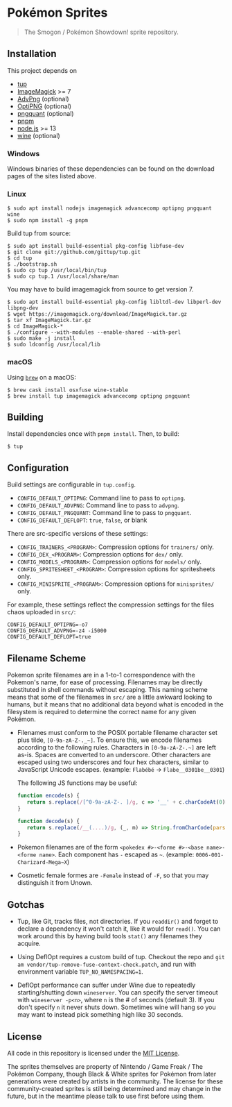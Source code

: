 # Pokémon Sprites

> The Smogon / Pokémon Showdown! sprite repository.

## Installation

This project depends on

- [tup](http://gittup.org/tup/)
- [ImageMagick](http://www.imagemagick.org/) >= 7
- [AdvPng](http://www.advancemame.it/doc-advpng.html) (optional)
- [OptiPNG](http://optipng.sourceforge.net/) (optional)
- [pngquant](https://pngquant.org/) (optional)
- [pnpm](https://pnpm.js.org)
- [node.js](https://nodejs.org) >= 13
- [wine](https://www.winehq.org/) (optional)

### Windows

Windows binaries of these dependencies can be found on the download pages of the sites listed above.

### Linux

```
$ sudo apt install nodejs imagemagick advancecomp optipng pngquant wine
$ sudo npm install -g pnpm
```

Build tup from source:

```
$ sudo apt install build-essential pkg-config libfuse-dev
$ git clone git://github.com/gittup/tup.git
$ cd tup
$ ./bootstrap.sh
$ sudo cp tup /usr/local/bin/tup
$ sudo cp tup.1 /usr/local/share/man
```

You may have to build imagemagick from source to get version 7.

```
$ sudo apt install build-essential pkg-config libltdl-dev libperl-dev libpng-dev
$ wget https://imagemagick.org/download/ImageMagick.tar.gz
$ tar xf ImageMagick.tar.gz
$ cd ImageMagick-*
$ ./configure --with-modules --enable-shared --with-perl
$ sudo make -j install
$ sudo ldconfig /usr/local/lib
```

### macOS

Using [`brew`](https://brew.sh/) on  a macOS:

```
$ brew cask install osxfuse wine-stable
$ brew install tup imagemagick advancecomp optipng pngquant
```

## Building

Install dependencies once with `pnpm install`. Then, to build:

```
$ tup
```

## Configuration

Build settings are configurable in `tup.config`.

- `CONFIG_DEFAULT_OPTIPNG`: Command line to pass to `optipng`.
- `CONFIG_DEFAULT_ADVPNG`: Command line to pass to `advpng`.
- `CONFIG_DEFAULT_PNGQUANT`: Command line to pass to `pngquant`.
- `CONFIG_DEFAULT_DEFLOPT`: `true`, `false`, or blank

There are src-specific versions of these settings:

- `CONFIG_TRAINERS_<PROGRAM>`: Compression options for `trainers/` only.
- `CONFIG_DEX_<PROGRAM>`: Compression options for `dex/` only.
- `CONFIG_MODELS_<PROGRAM>`: Compression options for `models/` only.
- `CONFIG_SPRITESHEET_<PROGRAM>`: Compression options for spritesheets only.
- `CONFIG_MINISPRITE_<PROGRAM>`: Compression options for `minisprites/` only.

For example, these settings reflect the compression settings for the files chaos uploaded in `src/`:
```
CONFIG_DEFAULT_OPTIPNG=-o7
CONFIG_DEFAULT_ADVPNG=-z4 -i5000
CONFIG_DEFAULT_DEFLOPT=true
```

## Filename Scheme

Pokemon sprite filenames are in a 1-to-1 correspondence with the Pokemon's name, for ease of processing. Filenames may be directly substituted in shell commands without escaping. This naming scheme means that some of the filenames in `src/` are a little awkward looking to humans, but it means that no additional data beyond what is encoded in the filesystem is required to determine the correct name for any given Pokémon. 

- Filenames must conform to the POSIX portable filename character set plus tilde, `[0-9a-zA-Z-._~]`. To ensure this, we encode filenames according to the following rules. Characters in `[0-9a-zA-Z-.~]` are left as-is. Spaces are converted to an underscore. Other characters are escaped using two underscores and four hex characters, similar to JavaScript Unicode escapes. (example: `Flabébé` -> `Flabe__0301be__0301`)

    The following JS functions may be useful:
     ```javascript
    function encode(s) {
        return s.replace(/[^0-9a-zA-Z-. ]/g, c => '__' + c.charCodeAt(0).toString(16).padStart(4, '0')).replace(" ", "_");
    }
    
    function decode(s) {
        return s.replace(/__(....)/g, (_, m) => String.fromCharCode(parseInt(m, 16))).replace("_", " ");
    }
    ```

- Pokemon filenames are of the form `<pokedex #>-<forme #>-<base name>-<forme name>`. Each component has `-` escaped as `~`. (example: `0006-001-Charizard-Mega~X`)

- Cosmetic female formes are `-Female` instead of `-F`, so that you may distinguish it from Unown.

## Gotchas

- Tup, like Git, tracks files, not directories. If you `readdir()` and forget to declare a dependency it won't catch it, like it would for `read()`. You can work around this by having build tools `stat()` any filenames they acquire.

- Using DeflOpt requires a custom build of tup. Checkout the repo and `git am vendor/tup-remove-fuse-context-check.patch`, and run with environment variable `TUP_NO_NAMESPACING=1`.

- DeflOpt performance can suffer under Wine due to repeatedly starting/shutting down `wineserver`. You can specify the server timeout with `wineserver -p<n>`, where `n` is the # of seconds (default 3). If you don't specify `n` it never shuts down. Sometimes wine will hang so you may want to instead pick something high like 30 seconds.

## License

All code in this repository is licensed under the [MIT License](https://opensource.org/licenses/MIT).

The sprites themselves are property of Nintendo / Game Freak / The Pokémon Company, though Black & White sprites for Pokémon from later generations were created by artists in the community. The license for these community-created sprites is still being determined and may change in the future, but in the meantime please talk to use first before using them.
